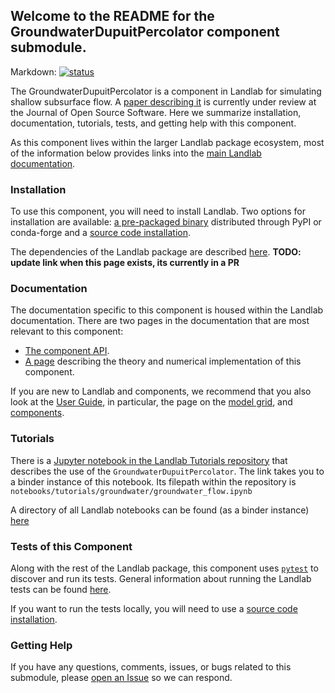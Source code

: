 ## Welcome to the README for the GroundwaterDupuitPercolator component submodule.

Markdown: [![status](https://joss.theoj.org/papers/6936ca6851c622de48b2c5f6cf45a7bd/status.svg)](https://joss.theoj.org/papers/6936ca6851c622de48b2c5f6cf45a7bd)

The GroundwaterDupuitPercolator is a component in Landlab for simulating shallow
subsurface flow. A [paper describing it](https://joss.theoj.org/papers/6936ca6851c622de48b2c5f6cf45a7bd)
is currently under review at the Journal of Open Source Software. Here we
summarize installation, documentation, tutorials, tests, and getting help with
this component.

As this component lives within the larger Landlab package ecosystem, most of the
information below provides links into the [main Landlab documentation](https://landlab.readthedocs.io/).

### Installation
To use this component, you will need to install Landlab. Two options for
installation are available:
[a pre-packaged binary](https://landlab.readthedocs.io/en/master/install/index.html)
distributed through PyPI or conda-forge and a
[source code installation](https://landlab.readthedocs.io/en/master/development/install/index.html#developer-install).

The dependencies of the Landlab package are described [here]().  **TODO: update link when this page exists, its currently in a PR**

### Documentation
The documentation specific to this component is housed within the Landlab
documentation. There are two pages in the documentation that are most relevant
to this component:
- [The component API](https://landlab.readthedocs.io/en/master/reference/components/groundwater.html).
- [A page](https://landlab.readthedocs.io/en/master/reference/components/dupuit_theory.html#dupuit-theory)
describing the theory and numerical implementation of this component.

If you are new to Landlab and components, we recommend that you also look at the
[User Guide](https://landlab.readthedocs.io/en/master/user_guide/index.html),
in particular, the page on the [model grid](https://landlab.readthedocs.io/en/master/user_guide/grid.html), and [components](https://landlab.readthedocs.io/en/master/user_guide/components.html).

### Tutorials
There is a [Jupyter notebook in the Landlab Tutorials repository](https://mybinder.org/v2/gh/landlab/landlab/release?filepath=notebooks/tutorials/groundwater/groundwater_flow.ipynb)
that describes the use of the `GroundwaterDupuitPercolator`.
The link takes you to a binder instance of this notebook. Its filepath within
the repository is `notebooks/tutorials/groundwater/groundwater_flow.ipynb`

A directory of all Landlab notebooks can be found (as a binder instance) [here](https://mybinder.org/v2/gh/landlab/landlab/release?filepath=welcome.ipynb)

### Tests of this Component
Along with the rest of the Landlab package, this component uses
[`pytest`](https://docs.pytest.org/en/latest/)
to  discover and run its tests. General information about running the Landlab
tests can be found [here](https://landlab.readthedocs.io/en/master/development/install/test.html#testing).

If you want to run the tests locally, you will need to use a
[source code installation](https://landlab.readthedocs.io/en/master/development/install/index.html#developer-install).

### Getting Help
If you have any questions, comments, issues, or bugs related to this submodule,
please [open an Issue](https://github.com/landlab/landlab/issues/new) so we can
respond.
